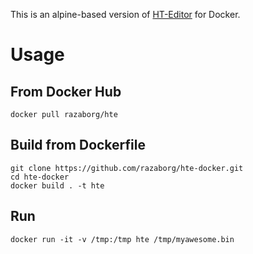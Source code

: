 This is an alpine-based version of [HT-Editor](http://hte.sourceforge.net/) for Docker.

# Usage

## From Docker Hub
	docker pull razaborg/hte

## Build from Dockerfile
	git clone https://github.com/razaborg/hte-docker.git
	cd hte-docker
	docker build . -t hte

## Run
	docker run -it -v /tmp:/tmp hte /tmp/myawesome.bin

